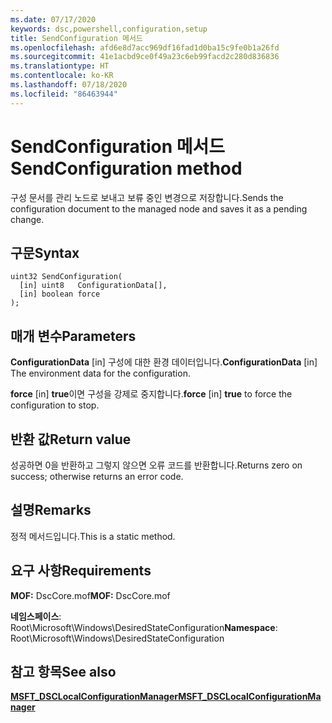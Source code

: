 ```yaml
---
ms.date: 07/17/2020
keywords: dsc,powershell,configuration,setup
title: SendConfiguration 메서드
ms.openlocfilehash: afd6e8d7acc969df16fad1d0ba15c9fe0b1a26fd
ms.sourcegitcommit: 41e1acbd9ce0f49a23c6eb99facd2c280d836836
ms.translationtype: HT
ms.contentlocale: ko-KR
ms.lasthandoff: 07/18/2020
ms.locfileid: "86463944"
---
```

# <a name="sendconfiguration-method"></a><span data-ttu-id="577e6-103">SendConfiguration 메서드</span><span class="sxs-lookup"><span data-stu-id="577e6-103">SendConfiguration method</span></span>

<span data-ttu-id="577e6-104">구성 문서를 관리 노드로 보내고 보류 중인 변경으로 저장합니다.</span><span class="sxs-lookup"><span data-stu-id="577e6-104">Sends the configuration document to the managed node and saves it as a pending change.</span></span>

## <a name="syntax"></a><span data-ttu-id="577e6-105">구문</span><span class="sxs-lookup"><span data-stu-id="577e6-105">Syntax</span></span>

```mof
uint32 SendConfiguration(
  [in] uint8   ConfigurationData[],
  [in] boolean force
);
```

## <a name="parameters"></a><span data-ttu-id="577e6-106">매개 변수</span><span class="sxs-lookup"><span data-stu-id="577e6-106">Parameters</span></span>

<span data-ttu-id="577e6-107">**ConfigurationData** \[in\] 구성에 대한 환경 데이터입니다.</span><span class="sxs-lookup"><span data-stu-id="577e6-107">**ConfigurationData** \[in\] The environment data for the configuration.</span></span>

<span data-ttu-id="577e6-108">**force** \[in\] **true**이면 구성을 강제로 중지합니다.</span><span class="sxs-lookup"><span data-stu-id="577e6-108">**force** \[in\] **true** to force the configuration to stop.</span></span>

## <a name="return-value"></a><span data-ttu-id="577e6-109">반환 값</span><span class="sxs-lookup"><span data-stu-id="577e6-109">Return value</span></span>

<span data-ttu-id="577e6-110">성공하면 0을 반환하고 그렇지 않으면 오류 코드를 반환합니다.</span><span class="sxs-lookup"><span data-stu-id="577e6-110">Returns zero on success; otherwise returns an error code.</span></span>

## <a name="remarks"></a><span data-ttu-id="577e6-111">설명</span><span class="sxs-lookup"><span data-stu-id="577e6-111">Remarks</span></span>

<span data-ttu-id="577e6-112">정적 메서드입니다.</span><span class="sxs-lookup"><span data-stu-id="577e6-112">This is a static method.</span></span>

## <a name="requirements"></a><span data-ttu-id="577e6-113">요구 사항</span><span class="sxs-lookup"><span data-stu-id="577e6-113">Requirements</span></span>

<span data-ttu-id="577e6-114">**MOF:** DscCore.mof</span><span class="sxs-lookup"><span data-stu-id="577e6-114">**MOF:** DscCore.mof</span></span>

<span data-ttu-id="577e6-115">**네임스페이스**: Root\Microsoft\Windows\DesiredStateConfiguration</span><span class="sxs-lookup"><span data-stu-id="577e6-115">**Namespace**: Root\Microsoft\Windows\DesiredStateConfiguration</span></span>

## <a name="see-also"></a><span data-ttu-id="577e6-116">참고 항목</span><span class="sxs-lookup"><span data-stu-id="577e6-116">See also</span></span>

[<span data-ttu-id="577e6-117">**MSFT_DSCLocalConfigurationManager**</span><span class="sxs-lookup"><span data-stu-id="577e6-117">**MSFT_DSCLocalConfigurationManager**</span></span>](msft-dsclocalconfigurationmanager.md)
